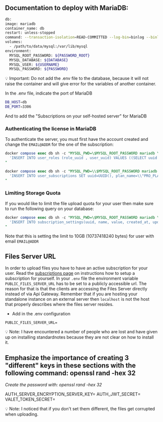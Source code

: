 ## Documentation to deploy with MariaDB:
```bash
db:
image: mariadb
container_name: db
restart: unless-stopped
command: --transaction-isolation=READ-COMMITTED --log-bin=binlog --binlog-format=ROW
volumes:
  - /path/to/data/mysql:/var/lib/mysql
environment:
  MYSQL_ROOT_PASSWORD: ${PASSWORD_ROOT}
  MYSQL_DATABASE: ${DATABASE}
  MYSQL_USER: ${USERNAME}
  MYSQL_PASSWORD: ${PASSWORD}
```

<aside>
💡 Important: Do not add the .env file to the database, because it will not raise the container and will give error for the variables of another container.
</aside>

In the .env file, indicate the port of MariaDB
```bash
DB_HOST=db
DB_PORT=3306
```

And to add the "Subscriptions on your self-hosted server" for MariaDB

### Authenticating the license in MariaDB
To authenticate the server, you must first have the account created and change the `EMAIL@ADDR` for the one of the subscription:

```sql
docker compose exec db sh -c "MYSQL_PWD=\$MYSQL_ROOT_PASSWORD mariadb \$MYSQL_DATABASE -e \
  'INSERT INTO user_roles (role_uuid , user_uuid) VALUES ((SELECT uuid FROM roles WHERE name=\"PRO_USER\" ORDER BY version DESC limit 1) ,(SELECT uuid FROM users WHERE email=\"EMAIL@ADDR\")) ON DUPLICATE KEY UPDATE role_uuid = VALUES(role_uuid);' \
"
```

```sql
docker compose exec db sh -c "MYSQL_PWD=\\$MYSQL_ROOT_PASSWORD mariadb \\$MYSQL_DATABASE -e \\
  'INSERT INTO user_subscriptions SET uuid=UUID(), plan_name=\\"PRO_PLAN\\", ends_at=8640000000000000, created_at=0, updated_at=0, user_uuid=(SELECT uuid FROM users WHERE email=\\"EMAIL@ADDR\\"), subscription_id=1, subscription_type=\\"regular\\";' \\
"
```

### Limiting Storage Quota

If you would like to limit the file upload quota for your user then make sure to run the following query on your database:

```sql
docker compose exec db sh -c "MYSQL_PWD=\$MYSQL_ROOT_PASSWORD mariadb \$MYSQL_DATABASE -e \
  'INSERT INTO subscription_settings(uuid, name, value, created_at, updated_at, user_subscription_uuid) VALUES (UUID(), "FILE_UPLOAD_BYTES_LIMIT", 10737418240, FLOOR(UNIX_TIMESTAMP(NOW(6))*1000000), FLOOR(UNIX_TIMESTAMP(NOW(6))*1000000), (SELECT us.uuid FROM user_subscriptions us INNER JOIN users u ON us.user_uuid=u.uuid WHERE u.email="EMAIL@ADDR"));' \
"
```

Note that this is setting the limit to 10GB (10737418240 bytes) for user with email `EMAIL@ADDR`

## Files Server URL
In order to upload files you have to have an active subscription for your user. Read the [subscriptions page](https://standardnotes.com/help/48/can-i-use-extensions-with-a-self-hosted-server) on instructions how to setup a subscription for yourself. In your `.env` file the environment variable `PUBLIC_FILES_SERVER_URL` has to be set to a publicly accessible url. The reason for that is that the clients are accessing the Files Server directly instead of via Api Gateway. Remember that if you are hosting your standalone instance on an external server then `localhost` is not the host that properly describes where the files server resides.

- Add in the .env configuration

`PUBLIC_FILES_SERVER_URL=`

<aside>
💡 Note: I have encountered a number of people who are lost and have given up on installing standardnotes because they are not clear on how to install it.
</aside>


## Emphasize the importance of creating 3 "different" keys in these sections with the following command: openssl rand -hex 32
*Create the password with: openssl rand -hex 32*

AUTH_SERVER_ENCRYPTION_SERVER_KEY=
AUTH_JWT_SECRET=
VALET_TOKEN_SECRET=

<aside>
💡 Note: I noticed that if you don't set them different, the files get corrupted when uploading.
</aside>